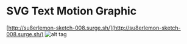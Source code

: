 # SVG Text Motion Graphic

[http://su8erlemon-sketch-008.surge.sh/](http://su8erlemon-sketch-008.surge.sh/)
![alt tag](https://github.com/su8erlemon/sketch/blob/master/011/img.gif)
